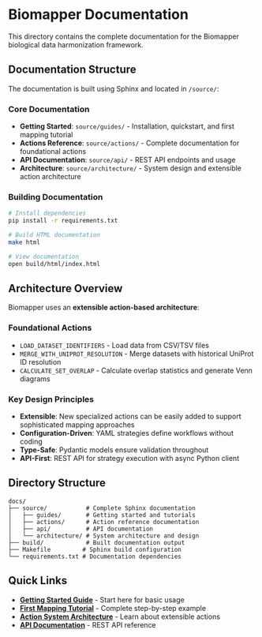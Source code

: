 # Biomapper Documentation

This directory contains the complete documentation for the Biomapper biological data harmonization framework.

## Documentation Structure

The documentation is built using Sphinx and located in `/source/`:

### Core Documentation
- **Getting Started**: `source/guides/` - Installation, quickstart, and first mapping tutorial
- **Actions Reference**: `source/actions/` - Complete documentation for foundational actions
- **API Documentation**: `source/api/` - REST API endpoints and usage
- **Architecture**: `source/architecture/` - System design and extensible action architecture

### Building Documentation
```bash
# Install dependencies
pip install -r requirements.txt

# Build HTML documentation  
make html

# View documentation
open build/html/index.html
```

## Architecture Overview

Biomapper uses an **extensible action-based architecture**:

### Foundational Actions
- `LOAD_DATASET_IDENTIFIERS` - Load data from CSV/TSV files
- `MERGE_WITH_UNIPROT_RESOLUTION` - Merge datasets with historical UniProt ID resolution
- `CALCULATE_SET_OVERLAP` - Calculate overlap statistics and generate Venn diagrams

### Key Design Principles
- **Extensible**: New specialized actions can be easily added to support sophisticated mapping approaches
- **Configuration-Driven**: YAML strategies define workflows without coding
- **Type-Safe**: Pydantic models ensure validation throughout
- **API-First**: REST API for strategy execution with async Python client

## Directory Structure

```
docs/
├── source/           # Complete Sphinx documentation
│   ├── guides/       # Getting started and tutorials
│   ├── actions/      # Action reference documentation
│   ├── api/          # API documentation
│   └── architecture/ # System architecture and design
├── build/            # Built documentation output
├── Makefile         # Sphinx build configuration
└── requirements.txt # Documentation dependencies
```

## Quick Links

- **[Getting Started Guide](source/guides/getting_started.md)** - Start here for basic usage
- **[First Mapping Tutorial](source/guides/first_mapping.rst)** - Complete step-by-step example
- **[Action System Architecture](source/architecture/action_system.rst)** - Learn about extensible actions
- **[API Documentation](source/api/rest_endpoints.rst)** - REST API reference